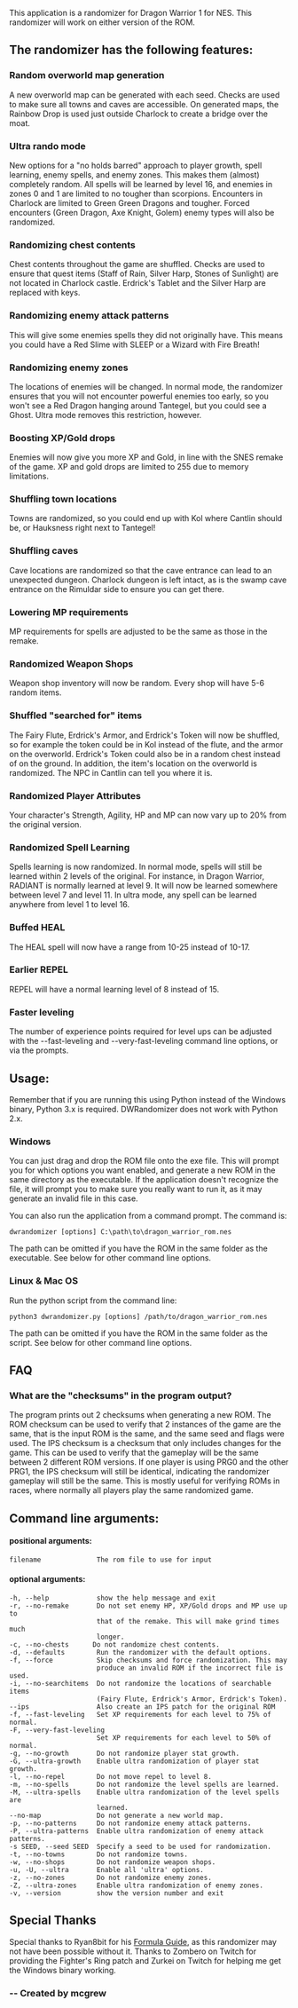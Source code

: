 This application is a randomizer for Dragon Warrior 1 for NES. This randomizer
will work on either version of the ROM.

## The randomizer has the following features:

### Random overworld map generation

A new overworld map can be generated with each seed. Checks are used to make
sure all towns and caves are accessible. On generated maps, the Rainbow Drop
is used just outside Charlock to create a bridge over the moat.

### Ultra rando mode

New options for a "no holds barred" approach to player growth, spell learning, 
enemy spells, and enemy zones. This makes them (almost) completely random.
All spells will be learned by level 16, and enemies in zones 0 and 1 are limited
to no tougher than scorpions. Encounters in Charlock are limited to Green
Green Dragons and tougher. Forced encounters (Green Dragon, Axe Knight,
Golem) enemy types will also be randomized.

### Randomizing chest contents

Chest contents throughout the game are shuffled. Checks are used to ensure that
quest items (Staff of Rain, Silver Harp, Stones of Sunlight) are not located in 
Charlock castle. Erdrick's Tablet and the Silver Harp are replaced with keys.

### Randomizing enemy attack patterns

This will give some enemies spells they did not originally have. This means you
could have a Red Slime with SLEEP or a Wizard with Fire Breath!

### Randomizing enemy zones

The locations of enemies will be changed. In normal mode, the randomizer ensures
that you will not encounter powerful enemies too early, so you won't see a Red 
Dragon hanging around Tantegel, but you could see a Ghost. Ultra mode removes
this restriction, however.

### Boosting XP/Gold drops

Enemies will now give you more XP and Gold, in line with the SNES remake of the
game. XP and gold drops are limited to 255 due to memory limitations.

### Shuffling town locations

Towns are randomized, so you could end up with Kol where Cantlin should be, or
Hauksness right next to Tantegel!
 
### Shuffling caves

Cave locations are randomized so that the cave entrance can lead to an
unexpected dungeon. Charlock dungeon is left intact, as is the swamp cave
entrance on the Rimuldar side to ensure you can get there.

### Lowering MP requirements

MP requirements for spells are adjusted to be the same as those in the remake.

### Randomized Weapon Shops

Weapon shop inventory will now be random. Every shop will have 5-6 random items.

### Shuffled "searched for" items

The Fairy Flute, Erdrick's Armor, and Erdrick's Token will now be shuffled, so
for example the token could be in Kol instead of the flute, and the armor on the
overworld. Erdrick's Token could also be in a random chest instead of on the 
ground. In addition, the item's location on the overworld is randomized. The
NPC in Cantlin can tell you where it is.

### Randomized Player Attributes

Your character's Strength, Agility, HP and MP can now vary up to 20% from the 
original version.

### Randomized Spell Learning

Spells learning is now randomized. In normal mode, spells will still be learned 
within 2 levels of the original. For instance, in Dragon Warrior, RADIANT is 
normally learned at level 9. It will now be learned somewhere between level 7 
and level 11. In ultra mode, any spell can be learned anywhere from level 1 to
level 16.

### Buffed HEAL

The HEAL spell will now have a range from 10-25 instead of 10-17.

### Earlier REPEL

REPEL will have a normal learning level of 8 instead of 15.

### Faster leveling

The number of experience points required for level ups can be adjusted with the
--fast-leveling and --very-fast-leveling command line options, or via the 
prompts.

## Usage:

Remember that if you are running this using Python instead of the Windows
binary, Python 3.x is required. DWRandomizer does not work with Python 2.x.

### Windows

You can just drag and drop the ROM file onto the exe file. This will prompt you
for which options you want enabled, and generate a new ROM in the same directory 
as the executable. If the application doesn't recognize the file, it will 
prompt you to make sure you really want to run it, as it may generate an invalid
file in this case.

You can also run the application from a command prompt. The command is:
  
    dwrandomizer [options] C:\path\to\dragon_warrior_rom.nes

The path can be omitted if you have the ROM in the same folder as the 
executable. See below for other command line options.

### Linux & Mac OS

Run the python script from the command line: 

    python3 dwrandomizer.py [options] /path/to/dragon_warrior_rom.nes

The path can be omitted if you have the ROM in the same folder as the 
script. See below for other command line options.

## FAQ

### What are the "checksums" in the program output?

The program prints out 2 checksums when generating a new ROM. The ROM checksum
can be used to verify that 2 instances of the game are the same, that is the 
input ROM is the same, and the same seed and flags were used. The IPS checksum
is a checksum that only includes changes for the game. This can be used to
verify that the gameplay will be the same between 2 different ROM versions. If
one player is using PRG0 and the other PRG1, the IPS checksum will still be
identical, indicating the randomizer gameplay will still be the same. This is 
mostly useful for verifying ROMs in races, where normally all players play the 
same randomized game.

## Command line arguments:

#### positional arguments:
    filename              The rom file to use for input

#### optional arguments:
    -h, --help            show the help message and exit
    -r, --no-remake       Do not set enemy HP, XP/Gold drops and MP use up to
                          that of the remake. This will make grind times much
                          longer.
    -c, --no-chests      Do not randomize chest contents.
    -d, --defaults        Run the randomizer with the default options.
    -f, --force           Skip checksums and force randomization. This may
                          produce an invalid ROM if the incorrect file is used.
    -i, --no-searchitems  Do not randomize the locations of searchable items
                          (Fairy Flute, Erdrick's Armor, Erdrick's Token).
    --ips                 Also create an IPS patch for the original ROM
    -f, --fast-leveling   Set XP requirements for each level to 75% of normal.
    -F, --very-fast-leveling
                          Set XP requirements for each level to 50% of normal.
    -g, --no-growth       Do not randomize player stat growth.
    -G, --ultra-growth    Enable ultra randomization of player stat growth.
    -l, --no-repel        Do not move repel to level 8.
    -m, --no-spells       Do not randomize the level spells are learned.
    -M, --ultra-spells    Enable ultra randomization of the level spells are
                          learned.
    --no-map              Do not generate a new world map.
    -p, --no-patterns     Do not randomize enemy attack patterns.
    -P, --ultra-patterns  Enable ultra randomization of enemy attack patterns.
    -s SEED, --seed SEED  Specify a seed to be used for randomization.
    -t, --no-towns        Do not randomize towns.
    -w, --no-shops        Do not randomize weapon shops.
    -u, -U, --ultra       Enable all 'ultra' options.
    -z, --no-zones        Do not randomize enemy zones.
    -Z, --ultra-zones     Enable ultra randomization of enemy zones.
    -v, --version         show the version number and exit

## Special Thanks

Special thanks to Ryan8bit for his 
[Formula Guide](http://www.gamefaqs.com/nes/563408-dragon-warrior/faqs/61640), 
as this randomizer may not have been possible without it.  Thanks to Zombero on 
Twitch for providing the Fighter's Ring patch and Zurkei on Twitch for helping
me get the Windows binary working.


###  -- Created by mcgrew
